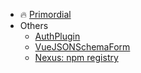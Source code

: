 * :fire: [Primordial](/primordial.md)
* Others
  * [AuthPlugin](/authplugin.md)
  * [VueJSONSchemaForm](/vuejsonschemaform.md)
  * [Nexus: npm registry](/nexus.md)

